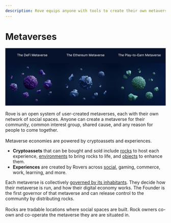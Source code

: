 ```yaml
---
description: Rove equips anyone with tools to create their own metaverse.
---
```


# Metaverses

![Rove is composed of user-created, organic, ever-evolving metaverses.](<../.gitbook/assets/Screen Shot 2022-01-14 at 2.29.31 PM.png>)

Rove is an open system of user-created metaverses, each with their own network of social spaces. Anyone can create a metaverse for their community, common interest group, shared cause, and any reason for people to come together. \
\
Metaverse economies are powered by cryptoassets and experiences.&#x20;

* **Cryptoassets** that can be bought and sold include [rocks](rocks/) to host each experience, [environments](environments.md) to bring rocks to life, and [objects](objects.md) to enhance them.&#x20;
* **Experiences** are created by Rovers across [social](../immersive-experiences/experiences.md), gaming, commerce, work, learning, and more.

Each metaverse is collectively [governed by its inhabitants](../user-owned/user-operated-governance.md). They decide how their metaverse is run, and how their digital economy works. The Founder is the first governor of that metaverse and can release control to the community by distributing rocks. \
\
Rocks are tradable locations where social spaces are built. Rock owners co-own and co-operate the metaverse they are are situated in.
